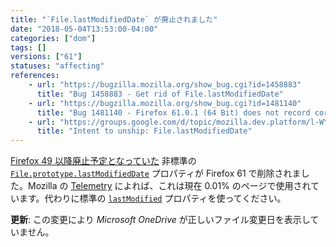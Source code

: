 ```yaml
---
title: "`File.lastModifiedDate` が廃止されました"
date: "2018-05-04T13:53:00-04:00"
categories: ["dom"]
tags: []
versions: ["61"]
statuses: "affecting"
references:
    - url: "https://bugzilla.mozilla.org/show_bug.cgi?id=1458883"
      title: "Bug 1458883 - Get rid of File.lastModifiedDate"
    - url: "https://bugzilla.mozilla.org/show_bug.cgi?id=1481140"
      title: "Bug 1481140 - Firefox 61.0.1 (64 Bit) does not record correct file modification time and date in OneDrive"
    - url: "https://groups.google.com/d/topic/mozilla.dev.platform/l-WY9qvfUNg/discussion"
      title: "Intent to unship: File.lastModifiedDate"
---
```

[Firefox 49 以降廃止予定となっていた](https://www.fxsitecompat.dev/ja/docs/2016/file-lastmodifieddate-has-been-deprecated/) 非標準の [`File.prototype.lastModifiedDate`](https://developer.mozilla.org/docs/Web/API/File/lastModifiedDate) プロパティが Firefox 61 で削除されました。Mozilla の [Telemetry](https://telemetry.mozilla.org/) によれば、これは現在 0.01% のページで使用されています。代わりに標準の [`lastModified`](https://developer.mozilla.org/docs/Web/API/File/lastModified) プロパティを使ってください。

**更新**: この変更により *Microsoft OneDrive* が正しいファイル変更日を表示していません。
